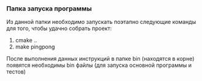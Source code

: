 ### Папка запуска программы
Из данной папки необходимо запускать поэтапно следующие команды для того, чтобы удачно собрать проект:
1) cmake ..
2) make pingpong

После выполнения данных инструкций в папке bin (находятся в корне) 
появятся необходимы bin файлы (для запуска основной программы и тестов)

